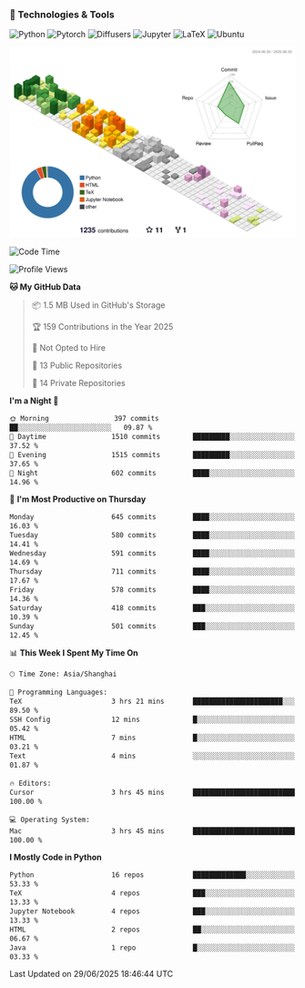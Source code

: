 ### 🧰 Technologies & Tools

![Python](https://img.shields.io/badge/python-%233776AB.svg?style=for-the-badge&logo=python&logoColor=white)
![Pytorch](https://img.shields.io/badge/pytorch-%23EE4C2C.svg?style=for-the-badge&logo=pytorch&logoColor=white)
![Diffusers](https://img.shields.io/badge/diffusers-HuggingFace-yellow?style=for-the-badge&logo=huggingface&logoColor=black)
![Jupyter](https://img.shields.io/badge/Jupyter-%23F37626.svg?style=for-the-badge&logo=Jupyter&logoColor=white)
![LaTeX](https://img.shields.io/badge/LaTeX-47A141?style=for-the-badge&logo=latex&logoColor=white)
![Ubuntu](https://img.shields.io/badge/Ubuntu-E95420?style=for-the-badge&logo=ubuntu&logoColor=white)


<!--![](https://raw.githubusercontent.com/BorisYang326/BorisYang326/output/github-contribution-grid-snake-dark.svg) -->
![](./profile-3d-contrib/profile-season-animate.svg)

<!--START_SECTION:waka-->
![Code Time](http://img.shields.io/badge/Code%20Time-926%20hrs%2046%20mins-blue)

![Profile Views](http://img.shields.io/badge/Profile%20Views-0-blue)

**🐱 My GitHub Data** 

> 📦 1.5 MB Used in GitHub's Storage 
 > 
> 🏆 159 Contributions in the Year 2025
 > 
> 🚫 Not Opted to Hire
 > 
> 📜 13 Public Repositories 
 > 
> 🔑 14 Private Repositories 
 > 
**I'm a Night 🦉** 

```text
🌞 Morning                397 commits         ██░░░░░░░░░░░░░░░░░░░░░░░   09.87 % 
🌆 Daytime                1510 commits        █████████░░░░░░░░░░░░░░░░   37.52 % 
🌃 Evening                1515 commits        █████████░░░░░░░░░░░░░░░░   37.65 % 
🌙 Night                  602 commits         ████░░░░░░░░░░░░░░░░░░░░░   14.96 % 
```
📅 **I'm Most Productive on Thursday** 

```text
Monday                   645 commits         ████░░░░░░░░░░░░░░░░░░░░░   16.03 % 
Tuesday                  580 commits         ████░░░░░░░░░░░░░░░░░░░░░   14.41 % 
Wednesday                591 commits         ████░░░░░░░░░░░░░░░░░░░░░   14.69 % 
Thursday                 711 commits         ████░░░░░░░░░░░░░░░░░░░░░   17.67 % 
Friday                   578 commits         ████░░░░░░░░░░░░░░░░░░░░░   14.36 % 
Saturday                 418 commits         ███░░░░░░░░░░░░░░░░░░░░░░   10.39 % 
Sunday                   501 commits         ███░░░░░░░░░░░░░░░░░░░░░░   12.45 % 
```


📊 **This Week I Spent My Time On** 

```text
🕑︎ Time Zone: Asia/Shanghai

💬 Programming Languages: 
TeX                      3 hrs 21 mins       ██████████████████████░░░   89.50 % 
SSH Config               12 mins             █░░░░░░░░░░░░░░░░░░░░░░░░   05.42 % 
HTML                     7 mins              █░░░░░░░░░░░░░░░░░░░░░░░░   03.21 % 
Text                     4 mins              ░░░░░░░░░░░░░░░░░░░░░░░░░   01.87 % 

🔥 Editors: 
Cursor                   3 hrs 45 mins       █████████████████████████   100.00 % 

💻 Operating System: 
Mac                      3 hrs 45 mins       █████████████████████████   100.00 % 
```

**I Mostly Code in Python** 

```text
Python                   16 repos            █████████████░░░░░░░░░░░░   53.33 % 
TeX                      4 repos             ███░░░░░░░░░░░░░░░░░░░░░░   13.33 % 
Jupyter Notebook         4 repos             ███░░░░░░░░░░░░░░░░░░░░░░   13.33 % 
HTML                     2 repos             ██░░░░░░░░░░░░░░░░░░░░░░░   06.67 % 
Java                     1 repo              █░░░░░░░░░░░░░░░░░░░░░░░░   03.33 % 
```




 Last Updated on 29/06/2025 18:46:44 UTC
<!--END_SECTION:waka-->
